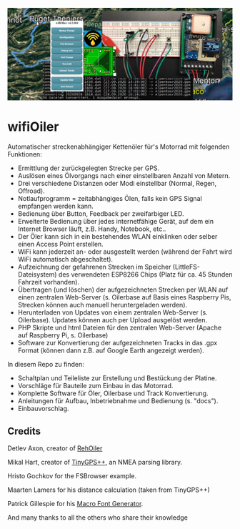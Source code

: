 ![wifioiler_collage](docs/images/collage.jpg)

# wifiOiler

Automatischer streckenabhängiger Kettenöler für's Motorrad mit folgenden Funktionen:

- Ermittlung der zurückgelegten Strecke per GPS.
- Auslösen eines Ölvorgangs nach einer einstellbaren Anzahl von Metern.
- Drei verschiedene Distanzen oder Modi einstellbar (Normal, Regen, Offroad). 
- Notlaufprogramm = zeitabhängiges Ölen, falls kein GPS Signal empfangen werden kann.
- Bedienung über Button, Feedback per zweifarbiger LED.
- Erweiterte Bedienung über jedes internetfähige Gerät, auf dem ein Internet Browser läuft, z.B. Handy, Notebook, etc..
- Der Öler kann sich in ein bestehendes WLAN einklinken oder selber einen Access Point erstellen.
- WiFi kann jederzeit an- oder ausgestellt werden (während der Fahrt wird WiFi automatisch abgeschaltet).
- Aufzeichnung der gefahrenen Strecken im Speicher (LittleFS-Dateisystem) des verwendeten ESP8266 Chips (Platz für ca. 45 Stunden Fahrzeit vorhanden).
- Übertragen (und löschen) der aufgezeichneten Strecken per WLAN auf einen zentralen Web-Server (s. Oilerbase auf Basis eines Raspberry Pis, Strecken können auch manuell heruntergeladen werden).
- Herunterladen von Updates von einem zentralen Web-Server (s. Oilerbase). Updates können auch per Upload ausgelöst werden.
- PHP Skripte und html Dateien für den zentralen Web-Server (Apache auf Raspberry Pi, s. Oilerbase)
- Software zur Konvertierung der aufgezeichneten Tracks in das .gpx Format (können dann z.B. auf Google Earth angezeigt werden).

In diesem Repo zu finden:

- Schaltplan und Teileliste zur Erstellung und Bestückung der Platine.
- Vorschläge für Bauteile zum Einbau in das Motorrad.
- Komplette Software für Öler, Oilerbase und Track Konvertierung.
- Anleitungen für Aufbau, Inbetriebnahme und Bedienung (s. "docs").
- Einbauvorschlag.

## Credits

Detlev Axon, creator of [RehOiler](https://www.rehtronik.de/startseite1.html)

Mikal Hart, creator of [TinyGPS++](https://github.com/mikalhart/TinyGPSPlus), an NMEA parsing library.

Hristo Gochkov for the FSBrowser example.

Maarten Lamers for his distance calculation (taken from TinyGPS++)

Patrick Gillespie for his [Macro Font Generator](http://patorjk.com/software/taag).

And many thanks to all the others who share their knowledge
